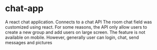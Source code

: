 # chat-app
A react chat application. Connects to a chat API
The room chat field was customized using react.
For some reasons, the API only allow users to create a new group and add users on large screen.
The feature is not available on mobile.
However, generally user can login, chat, send messages and pictures
